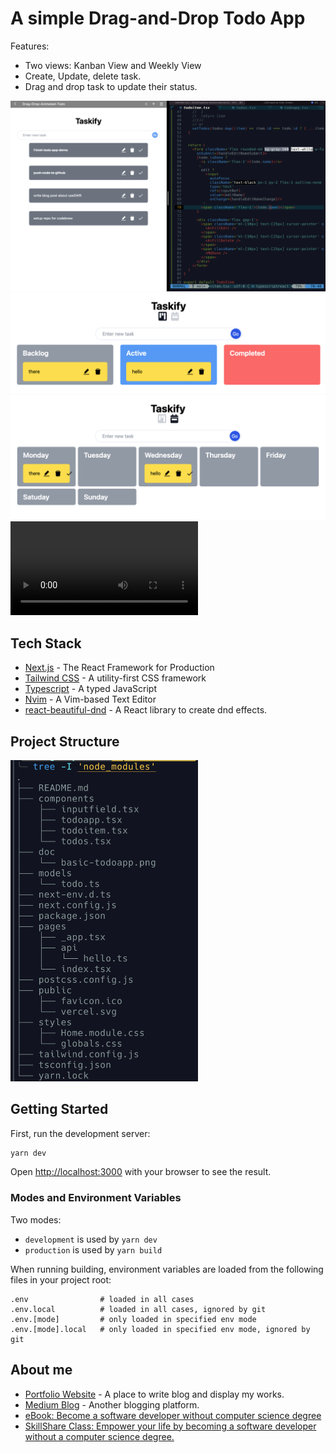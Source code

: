 # A simple Drag-and-Drop Todo App

Features:   
- Two views: Kanban View and Weekly View 
- Create, Update, delete task. 
- Drag and drop task to update their status.

![Basic todo screenshot](./doc/media/basic-todoapp.png)
![Kanban view screenshot](./doc/media/kanban-view.png)
![Weekly view screenshot](./doc/media/weekly-view.png) 
![Demo](./doc/media/demo.mov)

## Tech Stack   
- [Next.js](https://nextjs.org/) - The React Framework for Production 
- [Tailwind CSS](https://tailwindcss.com/) - A utility-first CSS framework 
- [Typescript](https://www.typescriptlang.org/)  - A typed JavaScript 
- [Nvim](https://neovim.io/) - A Vim-based Text Editor 
- [react-beautiful-dnd](https://github.com/atlassian/react-beautiful-dnd) - A React library to create dnd effects. 

## Project Structure 
<img src='./doc/project-structure.png' width='300px' alt='Project structure screenshot'/>

## Getting Started

First, run the development server:

```bash
yarn dev
```
Open [http://localhost:3000](http://localhost:3000) with your browser to see the result.

### Modes and Environment Variables
Two modes:
  - `development` is used by `yarn dev`
  - `production` is used by `yarn build` 

When running building, environment variables are loaded from the following files in your project root:

```
.env                # loaded in all cases
.env.local          # loaded in all cases, ignored by git
.env.[mode]         # only loaded in specified env mode
.env.[mode].local   # only loaded in specified env mode, ignored by git
```

## About me
- [Portfolio Website](https://www.amyjuanli.com/) - A place to write blog and display my works. 
- [Medium Blog](https://amy-juan-li.medium.com/) - Another blogging platform. 
- [eBook: Become a software developer without computer science degree](https://amyjuanli.gumroad.com/l/wplun)
- [SkillShare Class: Empower your life by becoming a software developer without a computer science degree.](https://www.skillshare.com/classes/Empower-your-life-Become-a-software-developer-without-a-CS-degree/1243883176)
